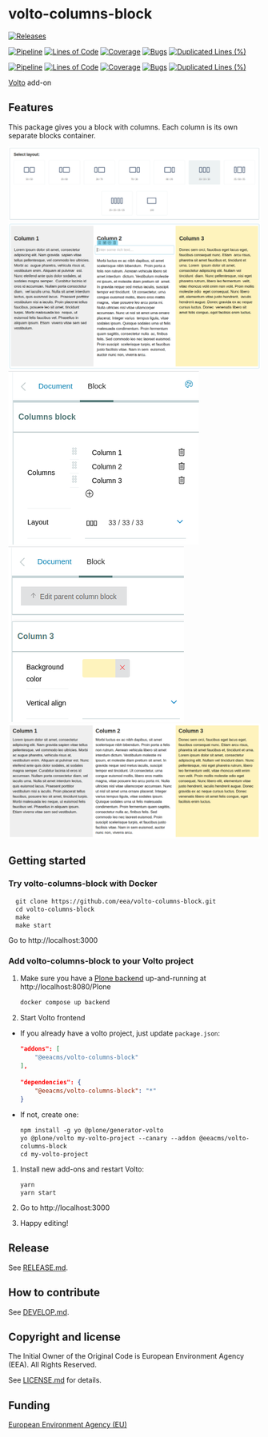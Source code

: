 # volto-columns-block

[![Releases](https://img.shields.io/github/v/release/eea/volto-columns-block)](https://github.com/eea/volto-columns-block/releases)

[![Pipeline](https://ci.eionet.europa.eu/buildStatus/icon?job=volto-addons%2Fvolto-columns-block%2Fmaster&subject=master)](https://ci.eionet.europa.eu/view/Github/job/volto-addons/job/volto-columns-block/job/master/display/redirect)
[![Lines of Code](https://sonarqube.eea.europa.eu/api/project_badges/measure?project=volto-columns-block-master&metric=ncloc)](https://sonarqube.eea.europa.eu/dashboard?id=volto-columns-block-master)
[![Coverage](https://sonarqube.eea.europa.eu/api/project_badges/measure?project=volto-columns-block-master&metric=coverage)](https://sonarqube.eea.europa.eu/dashboard?id=volto-columns-block-master)
[![Bugs](https://sonarqube.eea.europa.eu/api/project_badges/measure?project=volto-columns-block-master&metric=bugs)](https://sonarqube.eea.europa.eu/dashboard?id=volto-columns-block-master)
[![Duplicated Lines (%)](https://sonarqube.eea.europa.eu/api/project_badges/measure?project=volto-columns-block-master&metric=duplicated_lines_density)](https://sonarqube.eea.europa.eu/dashboard?id=volto-columns-block-master)

[![Pipeline](https://ci.eionet.europa.eu/buildStatus/icon?job=volto-addons%2Fvolto-columns-block%2Fdevelop&subject=develop)](https://ci.eionet.europa.eu/view/Github/job/volto-addons/job/volto-columns-block/job/develop/display/redirect)
[![Lines of Code](https://sonarqube.eea.europa.eu/api/project_badges/measure?project=volto-columns-block-develop&metric=ncloc)](https://sonarqube.eea.europa.eu/dashboard?id=volto-columns-block-develop)
[![Coverage](https://sonarqube.eea.europa.eu/api/project_badges/measure?project=volto-columns-block-develop&metric=coverage)](https://sonarqube.eea.europa.eu/dashboard?id=volto-columns-block-develop)
[![Bugs](https://sonarqube.eea.europa.eu/api/project_badges/measure?project=volto-columns-block-develop&metric=bugs)](https://sonarqube.eea.europa.eu/dashboard?id=volto-columns-block-develop)
[![Duplicated Lines (%)](https://sonarqube.eea.europa.eu/api/project_badges/measure?project=volto-columns-block-develop&metric=duplicated_lines_density)](https://sonarqube.eea.europa.eu/dashboard?id=volto-columns-block-develop)

[Volto](https://github.com/plone/volto) add-on

## Features

This package gives you a block with columns. Each column is its own separate
blocks container.

![Initializing Columns Layout](https://raw.githubusercontent.com/eea/volto-columns-block/master/docs/initialize.png)
![Columns Edit Example](https://raw.githubusercontent.com/eea/volto-columns-block/master/docs/edit.png)
![Columns Sidebar](https://raw.githubusercontent.com/eea/volto-columns-block/master/docs/columns-sidebar.png)
![Single Column Sidebar](https://raw.githubusercontent.com/eea/volto-columns-block/master/docs/single-column-sidebar.png)
![Columns View Example](https://raw.githubusercontent.com/eea/volto-columns-block/master/docs/view.png)

## Getting started

### Try volto-columns-block with Docker

      git clone https://github.com/eea/volto-columns-block.git
      cd volto-columns-block
      make
      make start

Go to http://localhost:3000

### Add volto-columns-block to your Volto project

1. Make sure you have a [Plone backend](https://plone.org/download) up-and-running at http://localhost:8080/Plone

   ```Bash
   docker compose up backend
   ```

1. Start Volto frontend

* If you already have a volto project, just update `package.json`:

   ```JSON
   "addons": [
       "@eeacms/volto-columns-block"
   ],

   "dependencies": {
       "@eeacms/volto-columns-block": "*"
   }
   ```

* If not, create one:

   ```
   npm install -g yo @plone/generator-volto
   yo @plone/volto my-volto-project --canary --addon @eeacms/volto-columns-block
   cd my-volto-project
   ```

1. Install new add-ons and restart Volto:

   ```
   yarn
   yarn start
   ```

1. Go to http://localhost:3000

1. Happy editing!

## Release

See [RELEASE.md](https://github.com/eea/volto-columns-block/blob/master/RELEASE.md).

## How to contribute

See [DEVELOP.md](https://github.com/eea/volto-columns-block/blob/master/DEVELOP.md).

## Copyright and license

The Initial Owner of the Original Code is European Environment Agency (EEA).
All Rights Reserved.

See [LICENSE.md](https://github.com/eea/volto-columns-block/blob/master/LICENSE.md) for details.

## Funding

[European Environment Agency (EU)](http://eea.europa.eu)
